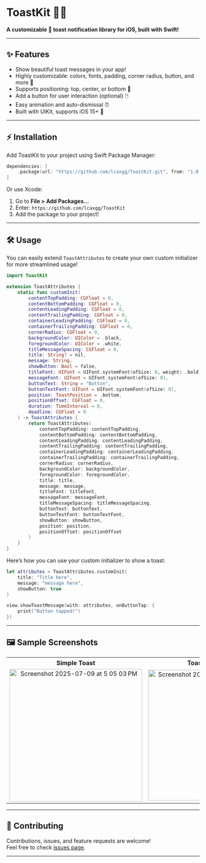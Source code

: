 # ToastKit 🚀🔥

**A customizable 🍞 toast notification library for iOS, built with Swift!**

---

## ✨ Features

- Show beautiful toast messages in your app!
- Highly customizable: colors, fonts, padding, corner radius, button, and more 🎨
- Supports positioning: top, center, or bottom 🧭
- Add a button for user interaction (optional) 🖱️
- Easy animation and auto-dismissal ⏰
- Built with UIKit, supports iOS 15+ 📱

---

## ⚡️ Installation

Add ToastKit to your project using Swift Package Manager:

```swift
dependencies: [
    .package(url: "https://github.com/lcaxgg/ToastKit.git", from: "1.0.0")
]
```

Or use Xcode:

1. Go to **File > Add Packages...**
2. Enter: `https://github.com/lcaxgg/ToastKit`
3. Add the package to your project!

---

## 🛠️ Usage

You can easily extend `ToastAttributes` to create your own custom initializer for more streamlined usage!

```swift
import ToastKit

extension ToastAttributes {
    static func customInit(
        contentTopPadding: CGFloat = 0,
        contentBottomPadding: CGFloat = 0,
        contentLeadingPadding: CGFloat = 0,
        contentTrailingPadding: CGFloat = 0,
        containerLeadingPadding: CGFloat = 0,
        containerTrailingPadding: CGFloat = 0,
        cornerRadius: CGFloat = 0,
        backgroundColor: UIColor = .black,
        foregroundColor: UIColor = .white,
        titleMessageSpacing: CGFloat = 0,
        title: String? = nil,
        message: String,
        showButton: Bool = false,
        titleFont: UIFont = UIFont.systemFont(ofSize: 0, weight: .bold),
        messageFont: UIFont = UIFont.systemFont(ofSize: 0),
        buttonText: String = "Button",
        buttonTextFont: UIFont = UIFont.systemFont(ofSize: 0),
        position: ToastPosition = .bottom,
        positionOffset: CGFloat = 0,
        duration: TimeInterval = 0,
        deadline: CGFloat = 0
    ) -> ToastAttributes {
        return ToastAttributes(
            contentTopPadding: contentTopPadding,
            contentBottomPadding: contentBottomPadding,
            contentLeadingPadding: contentLeadingPadding,
            contentTrailingPadding: contentTrailingPadding,
            containerLeadingPadding: containerLeadingPadding,
            containerTrailingPadding: containerTrailingPadding,
            cornerRadius: cornerRadius,
            backgroundColor: backgroundColor,
            foregroundColor: foregroundColor,
            title: title,
            message: message,
            titleFont: titleFont,
            messageFont: messageFont,
            titleMessageSpacing: titleMessageSpacing,
            buttonText: buttonText,
            buttonTextFont: buttonTextFont,
            showButton: showButton,
            position: position,
            positionOffset: positionOffset
        )
    }
}
```

Here’s how you can use your custom initializer to show a toast:

```swift
let attributes = ToastAttributes.customInit(
    title: "Title here",
    message: "message here",
    showButton: true
)

view.showToastMessage(with: attributes, onButtonTap: {
    print("Button tapped!")
})
```

---

## 🖼️ Sample Screenshots

<table>
  <tr>
    <th style="text-align:center">Simple Toast</th>
    <th style="text-align:center">Toast with Button</th>
  </tr>
  <tr>
    <td align="center">
      <img width="346" alt="Screenshot 2025-07-09 at 5 05 03 PM" src="https://github.com/user-attachments/assets/9857012c-97f7-4535-ad78-730fce3d41ad" />
    </td>
    <td align="center">
      <img width="341" alt="Screenshot 2025-07-09 at 5 05 26 PM" src="https://github.com/user-attachments/assets/a5325d56-e855-4567-982a-45f00dfbb726" />
    </td>
  </tr>
</table>

---

## 🤝 Contributing

Contributions, issues, and feature requests are welcome!  
Feel free to check [issues page](https://github.com/lcaxgg/ToastKit/issues).

---

